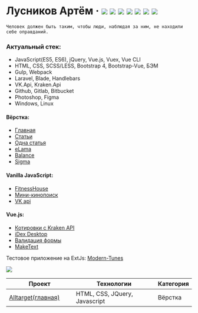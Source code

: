 # Лусников Артём &middot; [![](https://img.shields.io/badge/resume-hh-red)](https://spb.hh.ru/resume/1786c1f3ff071f524b0039ed1f506e61747256)  [![](https://img.shields.io/badge/blog-pikabu-5dbe57)](https://pikabu.ru/@OWIII)  [![](https://img.shields.io/badge/-instagram-%23c13584)](https://www.instagram.com/owiii.dev)  [![](https://img.shields.io/badge/-twitter-00acee)](https://twitter.com/owiii_dev)  [![](https://img.shields.io/badge/-telegram-0088cc)](https://tele.click/artem_owiii)  [![](https://img.shields.io/badge/-codewars-%23952c1f)](https://www.codewars.com/users/OWIII)  [![](https://img.shields.io/badge/-codepen-%23000000)](https://codepen.io/OWIII/pens/public)
```
Человек должен быть таким, чтобы люди, наблюдая за ним, не находили себе оправданий.
```
  ### Актуальный стек: 
- JavaScript(ES5, ES6), jQuery, Vue.js, Vuex, Vue CLI
- HTML, CSS, SCSS/LESS, Bootstrap 4, Bootstrap-Vue, БЭМ
- Gulp, Webpack
- Laravel, Blade, Handlebars
- VK.Api, Kraken.Api
- Github, Gitlab, Bitbucket
- Photoshop, Figma
- Windows, Linux

#### Вёрстка:

- <a href="https://owiii.github.io/alltarget-site/">Главная</a>
- <a href="https://owiii.github.io/alltarget-site/articles.html">Статьи</a>
- <a href="https://owiii.github.io/alltarget-site/article-item.html">Одна статья</a>
- <a href="https://owiii.github.io/eLama-build/">eLama</a>
- <a href="https://owiii.github.io/Balance/">Balance</a>
- <a href="https://owiii.github.io/Sigma-build/">Sigma</a>

#### Vanilla JavaScript:
- <a href="https://github.com/OWIII/FitnessHouse">FitnessHouse</a>
- <a href="https://owiii.github.io/kinopoisk-mini/index.html">Мини-кинопоиск</a>
- <a href="https://owiii.github.io/handlebars/">VK api</a>

#### Vue.js:
- <a href="https://github.com/OWIII/kraken-api">Котировки с Kraken API</a>
- <a href="https://github.com/OWIII/iDex-Desktop">iDex Desktop</a>
- <a href="https://owiii.github.io/Second-app-VueJS/">Валидация формы</a>
- <a href="https://owiii.github.io/make-text/">MakeText</a>

Тестовое приложение на ExtJs: <a href="https://github.com/OWIII/Modern-Tunes">Modern-Tunes</a>

[![](https://img.shields.io/badge/%D0%9C%D0%BE%D0%B5%20%D1%80%D0%B0%D0%B7%D0%B2%D0%B8%D1%82%D0%B8%D0%B5-%D0%9A%D0%BD%D0%B8%D0%B3%D0%B8%2C%20%D0%BA%D1%83%D1%80%D1%81%D1%8B%2C%20%D0%BC%D0%B8%D1%82%D0%B0%D0%BF%D1%8B%2C%20%D0%BA%D0%BE%D0%BD%D1%84%D0%B5%D1%80%D0%B5%D0%BD%D1%86%D0%B8%D0%B8-%23FF0000)](https://github.com/OWIII/Personal-development/blob/master/README.md)

<div class="w3-responsive">
<table width="100%" class="w3-table-all notranslate" id="myTable">
<thead>
<tr class="w3-white">
<th width="40%">Проект</th>
<th width="60%">Технологии</th>
<th>Категория</th>
</tr>
</thead>
<tbody>
<tr>
<td><a href="https://owiii.github.io/alltarget-site/">Alltarget(главная)</a></td>
<td>HTML, CSS, JQuery, Javascript</td>
<td>Вёрстка</td>
</tr>
</div>
